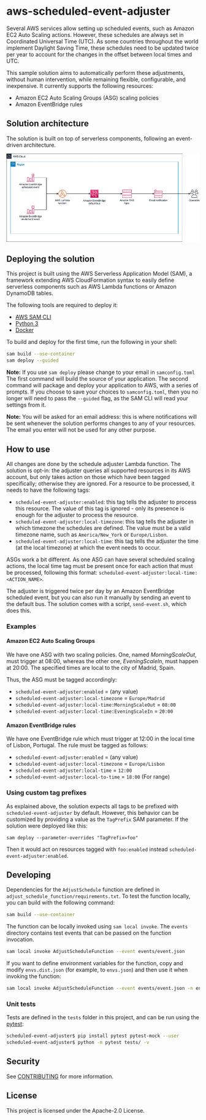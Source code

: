 # aws-scheduled-event-adjuster

Several AWS services allow setting up scheduled events, such as Amazon EC2 Auto Scaling actions. However, these schedules are always set in Coordinated Universal Time (UTC). As some countries throughout the world implement Daylight Saving Time, these schedules need to be updated twice per year to account for the changes in the offset between local times and UTC.

This sample solution aims to automatically perform these adjustments, without human intervention, while remaining flexible, configurable, and inexpensive. It currently supports the following resources:

* Amazon EC2 Auto Scaling Groups (ASG) scaling policies
* Amazon EventBridge rules

## Solution architecture

The solution is built on top of serverless components, following an event-driven architecture.

![](architecture_diagram.png)

## Deploying the solution

This project is built using the AWS Serverless Application Model (SAM), a framework extending AWS CloudFormation syntax to easily define serverless components such as AWS Lambda functions or Amazon DynamoDB tables.

The following tools are required to deploy it:

* [AWS SAM CLI](https://docs.aws.amazon.com/serverless-application-model/latest/developerguide/serverless-sam-cli-install.html)
* [Python 3](https://www.python.org/downloads/)
* [Docker](https://hub.docker.com/search/?type=edition&offering=community)

To build and deploy for the first time, run the following in your shell:

```bash
sam build --use-container
sam deploy --guided
```
**Note:** If you use `sam deploy` please change to your email in `samconfig.toml`  
The first command will build the source of your application. The second command will package and deploy your application to AWS, with a series of prompts. If you choose to save your choices to `samconfig.toml`, then you no longer will need to pass the `--guided` flag, as the SAM CLI will read your settings from it.

**Note:** You will be asked for an email address: this is where notifications will be sent whenever the solution performs changes to any of your resources. The email you enter will not be used for any other purpose.

## How to use

All changes are done by the schedule adjuster Lambda function. The solution is opt-in: the adjuster queries all supported resources in its AWS account, but only takes action on those which have been tagged specifically; otherwise they are ignored. For a resource to be processed, it needs to have the following tags:

* `scheduled-event-adjuster:enabled`: this tag tells the adjuster to process this resource. The value of this tag is ignored - only its presence is enough for the adjuster to process the resource.
* `scheduled-event-adjuster:local-timezone`: this tag tells the adjuster in which timezone the schedules are defined. The value must be a valid timezone name, such as `America/New_York` or `Europe/Lisbon`.
* `scheduled-event-adjuster:local-time`: this tag tells the adjuster the time (at the local timezone) at which the event needs to occur.

ASGs work a bit different. As one ASG can have several scheduled scaling actions, the local time tag must be present once for each action that must be processed, following this format: `scheduled-event-adjuster:local-time:<ACTION_NAME>`.

The adjuster is triggered twice per day by an Amazon EventBridge scheduled event, but you can also run it manually by sending an event to the default bus. The solution comes with a script, `send-event.sh`, which does this.

### Examples

#### Amazon EC2 Auto Scaling Groups

We have one ASG with two scaling policies. One, named _MorningScaleOut_, must trigger at 08:00, whereas the other one, _EveningScaleIn_, must happen at 20:00. The specified times are local to the city of Madrid, Spain.

Thus, the ASG must be tagged accordingly:

* `scheduled-event-adjuster:enabled` = (any value)
* `scheduled-event-adjuster:local-timezone` = `Europe/Madrid`
* `scheduled-event-adjuster:local-time:MorningScaleOut` = `08:00`
* `scheduled-event-adjuster:local-time:EveningScaleIn` = `20:00`

#### Amazon EventBridge rules

We have one EventBridge rule which must trigger at 12:00 in the local time of Lisbon, Portugal. The rule must be tagged as follows:

* `scheduled-event-adjuster:enabled` = (any value)
* `scheduled-event-adjuster:local-timezone` = `Europe/Lisbon`
* `scheduled-event-adjuster:local-time` = `12:00`
* `scheduled-event-adjuster:local-to-time` = `18:00` (For range)

### Using custom tag prefixes

As explained above, the solution expects all tags to be prefixed with `scheduled-event-adjuster` by default. However, this behavior can be customized by providing a value as the `TagPrefix` SAM parameter. If the solution were deployed like this:

```
sam deploy --parameter-overrides "TagPrefix=foo"
```

Then it would act on resources tagged with `foo:enabled` instead `scheduled-event-adjuster:enabled`.

## Developing

Dependencies for the `AdjustSchedule` function are defined in `adjust_schedule_function/requirements.txt`. To test the function locally, you can build with the following command:

```bash
sam build --use-container
```

The function can be locally invoked using `sam local invoke`. The `events` directory contains test events that can be passed on the function invocation.

```bash
sam local invoke AdjustScheduleFunction --event events/event.json
```

If you want to define environment variables for the function, copy and modify `envs.dist.json` (for example, to `envs.json`) and then use it when invoking the function:

```bash
sam local invoke AdjustScheduleFunction --event events/event.json -n envs.json
```

### Unit tests

Tests are defined in the `tests` folder in this project, and can be run using the [pytest](https://docs.pytest.org/en/latest/):

```bash
scheduled-event-adjuster$ pip install pytest pytest-mock --user
scheduled-event-adjuster$ python -m pytest tests/ -v
```

## Security

See [CONTRIBUTING](CONTRIBUTING.md#security-issue-notifications) for more information.

## License

This project is licensed under the Apache-2.0 License.
